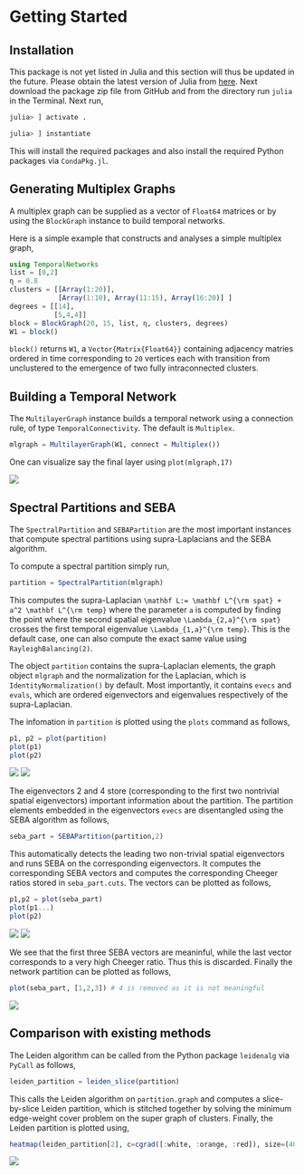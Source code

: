 # Getting Started

## Installation

This package is not yet listed in Julia and this section will thus be updated in the future. Please obtain the latest version of Julia from [here](https://julialang.org/downloads/). Next download the package zip file from GitHub and from the directory run `julia` in the Terminal. Next run,

```julia
julia> ] activate .

julia> ] instantiate
```

This will install the required packages and also install the required Python packages via `CondaPkg.jl`.

## Generating Multiplex Graphs

A multiplex graph can be supplied as a vector of `Float64` matrices or by using the `BlockGraph` instance to build temporal networks.

Here is a simple example that constructs and analyses a simple multiplex graph,

```julia
using TemporalNetworks
list = [0,2]
η = 0.8
clusters = [[Array(1:20)], 
            [Array(1:10), Array(11:15), Array(16:20)] ]
degrees = [[14],
           [5,4,4]]
block = BlockGraph(20, 15, list, η, clusters, degrees)
W1 = block()
```

`block()` returns `W1`, a `Vector{Matrix{Float64}}` containing adjacency matries ordered in time corresponding to ``20`` vertices each with transition from unclustered to the emergence of two fully intraconnected clusters.


## Building a Temporal Network

The `MultilayerGraph` instance builds a temporal network using a connection rule, of type `TemporalConnectivity`. The default is `Multiplex`.

```julia
mlgraph = MultilayerGraph(W1, connect = Multiplex())
```
 One can visualize say the final layer using `plot(mlgraph,17)`

![](figs/graph.svg)

## Spectral Partitions and SEBA

The `SpectralPartition` and `SEBAPartition` are the most important instances that compute spectral partitions using supra-Laplacians and the SEBA algorithm.

To compute a spectral partition simply run,

```julia
partition = SpectralPartition(mlgraph)
```

This computes the supra-Laplacian ``\mathbf L:= \mathbf L^{\rm spat} + a^2 \mathbf L^{\rm temp}`` where the parameter ``a`` is computed by finding the point where the second spatial eigenvalue ``\Lambda_{2,a}^{\rm spat}`` crosses the first temporal eigenvalue ``\Lambda_{1,a}^{\rm temp}``. This is the default case, one can also compute the exact same value using `RayleighBalancing(2)`.

The object `partition` contains the supra-Laplacian elements, the graph object `mlgraph` and the normalization for the Laplacian, which is `IdentityNormalization()` by default. Most importantly, it contains `evecs` and `evals`, which are ordered eigenvectors and eigenvalues respectively of the supra-Laplacian.

The infomation in `partition` is plotted using the `plots` command as follows,

```julia
p1, p2 = plot(partition)
plot(p1)
plot(p2)
```

![](figs/evecs.svg)
![](figs/evals.svg)


The eigenvectors 2 and 4 store (corresponding to the first two nontrivial spatial eigenvectors) important information about the partition. The partition elements embedded in the eigenvectors `evecs` are disentangled using the SEBA algorithm as follows,


```julia
seba_part = SEBAPartition(partition,2)
```

This automatically detects the leading two non-trivial spatial eigenvectors and runs SEBA on the corresponding eigenvectors. It computes the corresponding SEBA vectors and computes the corresponding Cheeger ratios stored in `seba_part.cuts`. The vectors can be plotted as follows,

```julia
p1,p2 = plot(seba_part)
plot(p1...)
plot(p2)
```

![](figs/SEBA.svg)
![](figs/Ratios.svg)

We see that the first three SEBA vectors are meaninful, while the last vector corresponds to a very high Cheeger ratio. Thus this is discarded. Finally the network partition can be plotted as follows,

```julia
plot(seba_part, [1,2,3]) # 4 is removed as it is not meaningful
```

![](figs/heatmap.svg)

## Comparison with existing methods

The Leiden algorithm can be called from the Python package `leidenalg` via `PyCall` as follows,

```julia
leiden_partition = leiden_slice(partition)
```

This calls the Leiden algorithm on `partition.graph` and computes a slice-by-slice Leiden partition, which is stitched together by solving the minimum edge-weight cover problem on the super graph of clusters. Finally, the Leiden partition is plotted using,

```julia
heatmap(leiden_partition[2], c=cgrad([:white, :orange, :red]), size=(400,300), dpi=300)
```

![](figs/leiden-slice.svg)
